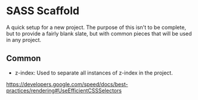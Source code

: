 # SASS Scaffold

A quick setup for a new project. The purpose of this isn't to be complete, but to provide a fairly blank slate, but with common pieces that will be used in any project.


## Common

- z-index: Used to separate all instances of z-index in the project.

https://developers.google.com/speed/docs/best-practices/rendering#UseEfficientCSSSelectors